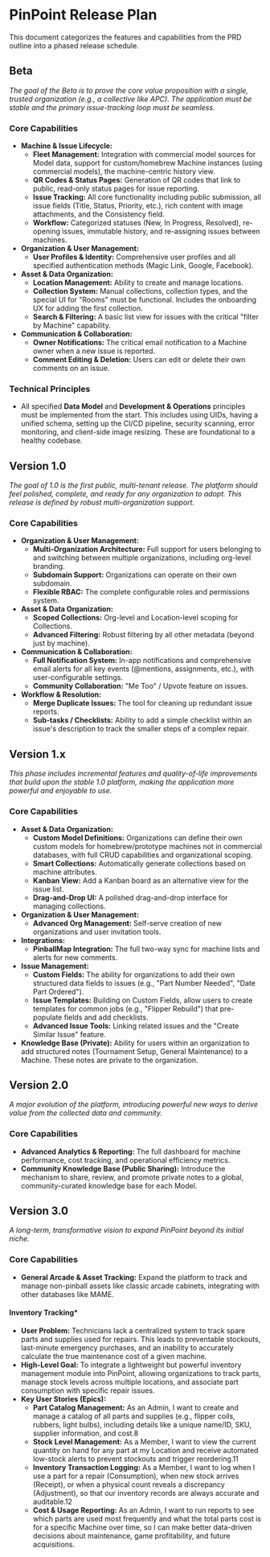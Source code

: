 # **PinPoint Release Plan**

This document categorizes the features and capabilities from the PRD outline into a phased release schedule.

## **Beta**

_The goal of the Beta is to prove the core value proposition with a single, trusted organization (e.g., a collective like APC). The application must be stable and the primary issue-tracking loop must be seamless._

### **Core Capabilities**

- **Machine & Issue Lifecycle:**
  - **Fleet Management:** Integration with commercial model sources for Model data, support for custom/homebrew Machine instances (using commercial models), the machine-centric history view.
  - **QR Codes & Status Pages:** Generation of QR codes that link to public, read-only status pages for issue reporting.
  - **Issue Tracking:** All core functionality including public submission, all issue fields (Title, Status, Priority, etc.), rich content with image attachments, and the Consistency field.
  - **Workflow:** Categorized statuses (New, In Progress, Resolved), re-opening issues, immutable history, and re-assigning issues between machines.
- **Organization & User Management:**
  - **User Profiles & Identity:** Comprehensive user profiles and all specified authentication methods (Magic Link, Google, Facebook).
- **Asset & Data Organization:**
  - **Location Management:** Ability to create and manage locations.
  - **Collection System:** Manual collections, collection types, and the special UI for "Rooms" must be functional. Includes the onboarding UX for adding the first collection.
  - **Search & Filtering:** A basic list view for issues with the critical "filter by Machine" capability.
- **Communication & Collaboration:**
  - **Owner Notifications:** The critical email notification to a Machine owner when a new issue is reported.
  - **Comment Editing & Deletion:** Users can edit or delete their own comments on an issue.

### **Technical Principles**

- All specified **Data Model** and **Development & Operations** principles must be implemented from the start. This includes using UIDs, having a unified schema, setting up the CI/CD pipeline, security scanning, error monitoring, and client-side image resizing. These are foundational to a healthy codebase.

## **Version 1.0**

_The goal of 1.0 is the first public, multi-tenant release. The platform should feel polished, complete, and ready for any organization to adopt. This release is defined by robust multi-organization support._

### **Core Capabilities**

- **Organization & User Management:**
  - **Multi-Organization Architecture:** Full support for users belonging to and switching between multiple organizations, including org-level branding.
  - **Subdomain Support:** Organizations can operate on their own subdomain.
  - **Flexible RBAC:** The complete configurable roles and permissions system.
- **Asset & Data Organization:**
  - **Scoped Collections:** Org-level and Location-level scoping for Collections.
  - **Advanced Filtering:** Robust filtering by all other metadata (beyond just by machine).
- **Communication & Collaboration:**
  - **Full Notification System:** In-app notifications and comprehensive email alerts for all key events (@mentions, assignments, etc.), with user-configurable settings.
  - **Community Collaboration:** "Me Too" / Upvote feature on issues.
- **Workflow & Resolution:**
  - **Merge Duplicate Issues:** The tool for cleaning up redundant issue reports.
  - **Sub-tasks / Checklists:** Ability to add a simple checklist within an issue's description to track the smaller steps of a complex repair.

## **Version 1.x**

_This phase includes incremental features and quality-of-life improvements that build upon the stable 1.0 platform, making the application more powerful and enjoyable to use._

### **Core Capabilities**

- **Asset & Data Organization:**
  - **Custom Model Definitions:** Organizations can define their own custom models for homebrew/prototype machines not in commercial databases, with full CRUD capabilities and organizational scoping.
  - **Smart Collections:** Automatically generate collections based on machine attributes.
  - **Kanban View:** Add a Kanban board as an alternative view for the issue list.
  - **Drag-and-Drop UI:** A polished drag-and-drop interface for managing collections.
- **Organization & User Management:**
  - **Advanced Org Management:** Self-serve creation of new organizations and user invitation tools.
- **Integrations:**
  - **PinballMap Integration:** The full two-way sync for machine lists and alerts for new comments.
- **Issue Management:**
  - **Custom Fields:** The ability for organizations to add their own structured data fields to issues (e.g., "Part Number Needed", "Date Part Ordered").
  - **Issue Templates:** Building on Custom Fields, allow users to create templates for common jobs (e.g., "Flipper Rebuild") that pre-populate fields and add checklists.
  - **Advanced Issue Tools:** Linking related issues and the "Create Similar Issue" feature.
- **Knowledge Base (Private):** Ability for users within an organization to add structured notes (Tournament Setup, General Maintenance) to a Machine. These notes are private to the organization.

## **Version 2.0**

_A major evolution of the platform, introducing powerful new ways to derive value from the collected data and community._

### **Core Capabilities**

- **Advanced Analytics & Reporting:** The full dashboard for machine performance, cost tracking, and operational efficiency metrics.
- **Community Knowledge Base (Public Sharing):** Introduce the mechanism to share, review, and promote private notes to a global, community-curated knowledge base for each Model.

## **Version 3.0**

_A long-term, transformative vision to expand PinPoint beyond its initial niche._

### **Core Capabilities**

- **General Arcade & Asset Tracking:** Expand the platform to track and manage non-pinball assets like classic arcade cabinets, integrating with other databases like MAME.

#### **Inventory Tracking\***

- **User Problem:** Technicians lack a centralized system to track spare parts and supplies used for repairs. This leads to preventable stockouts, last-minute emergency purchases, and an inability to accurately calculate the true maintenance cost of a given machine.
- **High-Level Goal:** To integrate a lightweight but powerful inventory management module into PinPoint, allowing organizations to track parts, manage stock levels across multiple locations, and associate part consumption with specific repair issues.
- **Key User Stories (Epics):**
  - **Part Catalog Management:** As an Admin, I want to create and manage a catalog of all parts and supplies (e.g., flipper coils, rubbers, light bulbs), including details like a unique name/ID, SKU, supplier information, and cost.8
  - **Stock Level Management:** As a Member, I want to view the current quantity on hand for any part at my Location and receive automated low-stock alerts to prevent stockouts and trigger reordering.11
  - **Inventory Transaction Logging:** As a Member, I want to log when I use a part for a repair (Consumption), when new stock arrives (Receipt), or when a physical count reveals a discrepancy (Adjustment), so that our inventory records are always accurate and auditable.12
  - **Cost & Usage Reporting:** As an Admin, I want to run reports to see which parts are used most frequently and what the total parts cost is for a specific Machine over time, so I can make better data-driven decisions about maintenance, game profitability, and future acquisitions.
